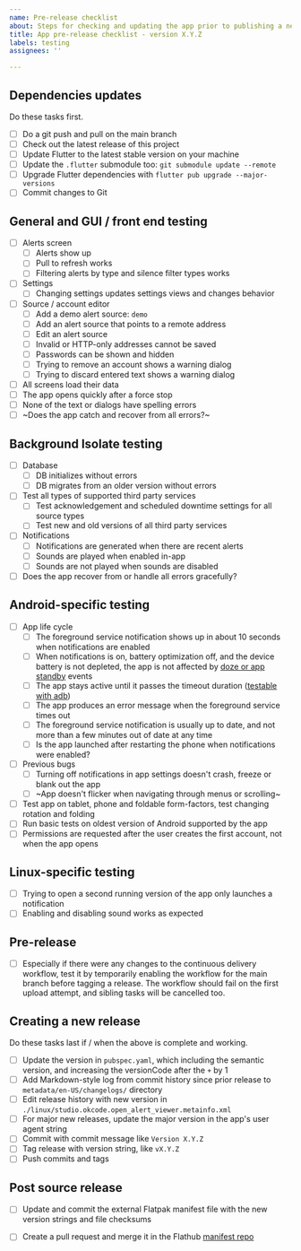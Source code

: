 ```yaml
---
name: Pre-release checklist
about: Steps for checking and updating the app prior to publishing a new release
title: App pre-release checklist - version X.Y.Z
labels: testing
assignees: ''

---
```


## Dependencies updates

Do these tasks first.

* [ ] Do a git push and pull on the main branch
* [ ] Check out the latest release of this project
* [ ] Update Flutter to the latest stable version on your machine
* [ ] Update the `.flutter` submodule too: `git submodule update --remote`
* [ ] Upgrade Flutter dependencies with `flutter pub upgrade --major-versions`
* [ ] Commit changes to Git

## General and GUI / front end testing

* [ ] Alerts screen
    * [ ] Alerts show up
    * [ ] Pull to refresh works
    * [ ] Filtering alerts by type and silence filter types works
* [ ] Settings
    * [ ] Changing settings updates settings views and changes behavior
* [ ] Source / account editor
    * [ ] Add a demo alert source: `demo`
    * [ ] Add an alert source that points to a remote address
    * [ ] Edit an alert source
    * [ ] Invalid or HTTP-only addresses cannot be saved
    * [ ] Passwords can be shown and hidden
    * [ ] Trying to remove an account shows a warning dialog
    * [ ] Trying to discard entered text shows a warning dialog
* [ ] All screens load their data
* [ ] The app opens quickly after a force stop
* [ ] None of the text or dialogs have spelling errors
* [ ] ~Does the app catch and recover from all errors?~

## Background Isolate testing

* [ ] Database
    * [ ] DB initializes without errors
    * [ ] DB migrates from an older version without errors
* [ ] Test all types of supported third party services
    * [ ] Test acknowledgement and scheduled downtime settings for all source types
    * [ ] Test new and old versions of all third party services
* [ ] Notifications
    * [ ] Notifications are generated when there are recent alerts
    * [ ] Sounds are played when enabled in-app
    * [ ] Sounds are not played when sounds are disabled
* [ ] Does the app recover from or handle all errors gracefully?

## Android-specific testing

* [ ] App life cycle
    * [ ] The foreground service notification shows up in about 10 seconds when notifications are enabled
    * [ ] When notifications is on, battery optimization off, and the device battery is not depleted, the app is not affected by [doze or app standby](https://developer.android.com/training/monitoring-device-state/doze-standby) events
    * [ ] The app stays active until it passes the timeout duration ([testable with adb](https://developer.android.com/develop/background-work/services/fgs/timeout))
    * [ ] The app produces an error message when the foreground service times out
    * [ ] The foreground service notification is usually up to date, and not more than a few minutes out of date at any time
    * [ ] Is the app launched after restarting the phone when notifications were enabled?
* [ ] Previous bugs
    * [ ] Turning off notifications in app settings doesn't crash, freeze or blank out the app
    * [ ] ~App doesn't flicker when navigating through menus or scrolling~
* [ ] Test app on tablet, phone and foldable form-factors, test changing rotation and folding
* [ ] Run basic tests on oldest version of Android supported by the app
* [ ] Permissions are requested after the user creates the first account, not when the app opens

## Linux-specific testing

* [ ] Trying to open a second running version of the app only launches a notification
* [ ] Enabling and disabling sound works as expected

## Pre-release

* [ ] Especially if there were any changes to the continuous delivery workflow, test it by temporarily enabling the workflow for the main branch before tagging a release. The workflow should fail on the first upload attempt, and sibling tasks will be cancelled too.

## Creating a new release

Do these tasks last if / when the above is complete and working.

* [ ] Update the version in `pubspec.yaml`, which including the semantic version, and increasing the versionCode after the `+` by 1
* [ ] Add Markdown-style log from commit history since prior release to `metadata/en-US/changelogs/` directory
* [ ] Edit release history with new version in `./linux/studio.okcode.open_alert_viewer.metainfo.xml`
* [ ] For major new releases, update the major version in the app's user agent string
* [ ] Commit with commit message like `Version X.Y.Z`
* [ ] Tag release with version string, like `vX.Y.Z`
* [ ] Push commits and tags

## Post source release

* [ ] Update and commit the external Flatpak manifest file with the new version strings and file checksums
* [ ] Create a pull request and merge it in the Flathub [manifest repo](https://github.com/okcode-studio/flathub-studio.okcode.open_alert_viewer)

